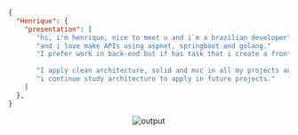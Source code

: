 ```json
{
  "Henrique": {
    "presentation": [
       "hi, i'm henrique, nice to meet u and i`m a brazilian developer"
       "and i love make APIs using aspnet, springboot and golang."
       "I prefer work in back-end but if has task that i create a front-end, i make."
  
       "I apply clean architecture, solid and mvc in all my projects and"
       "i continue study architecture to apply in future projects."
    ]
  },
}
```
<div align=center height=auto width=auto>
  
![output](https://github.com/egotting/egotting/assets/104780505/c5feb3a3-0a88-4093-ba52-1f6cd038be75)

</div>
